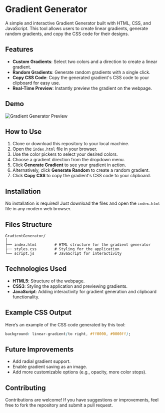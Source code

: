 # Gradient Generator

A simple and interactive Gradient Generator built with HTML, CSS, and JavaScript. This tool allows users to create linear gradients, generate random gradients, and copy the CSS code for their designs.

## Features

- **Custom Gradients**: Select two colors and a direction to create a linear gradient.
- **Random Gradients**: Generate random gradients with a single click.
- **Copy CSS Code**: Copy the generated gradient's CSS code to your clipboard for easy use.
- **Real-Time Preview**: Instantly preview the gradient on the webpage.

## Demo

![Gradient Generator Preview](https://via.placeholder.com/800x400.png?text=Gradient+Generator+Preview)

## How to Use

1. Clone or download this repository to your local machine.
2. Open the `index.html` file in your browser.
3. Use the color pickers to select your desired colors.
4. Choose a gradient direction from the dropdown menu.
5. Click **Generate Gradient** to see your gradient in action.
6. Alternatively, click **Generate Random** to create a random gradient.
7. Click **Copy CSS** to copy the gradient's CSS code to your clipboard.

## Installation

No installation is required! Just download the files and open the `index.html` file in any modern web browser.

## Files Structure

```
GradientGenerator/
│
├── index.html        # HTML structure for the gradient generator
├── styles.css        # Styling for the application
└── script.js         # JavaScript for interactivity
```

## Technologies Used

- **HTML5**: Structure of the webpage.
- **CSS3**: Styling the application and previewing gradients.
- **JavaScript**: Adding interactivity for gradient generation and clipboard functionality.

## Example CSS Output

Here’s an example of the CSS code generated by this tool:

```css
background: linear-gradient(to right, #ff0000, #0000ff);
```

## Future Improvements

- Add radial gradient support.
- Enable gradient saving as an image.
- Add more customizable options (e.g., opacity, more color stops).

## Contributing

Contributions are welcome! If you have suggestions or improvements, feel free to fork the repository and submit a pull request.